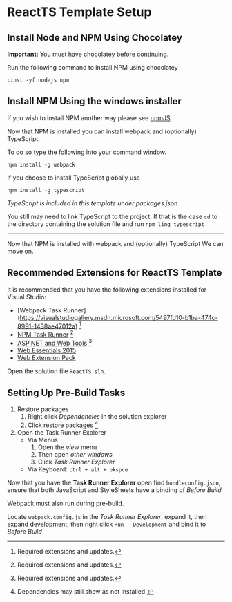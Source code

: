 # ReactTS Template Setup

## Install __Node__ and __NPM__ Using Chocolatey

__Important:__ You must have 
[chocolatey](https://chocolatey.org/) before continuing.

Run the following command to install NPM using chocolatey

`cinst -yf nodejs npm`

## Install __NPM__ Using the windows installer

If you wish to install NPM another way please see [npmJS](https://www.npmjs.com/)

Now that NPM is installed you can install webpack and (optionally) TypeScript.

To do so type the following into your command window.


```
npm install -g webpack
```

If you choose to install TypeScript globally use


```
npm install -g typescript
```

_TypeScript is included in this template under packages.json_

You still may need to link TypeScript to the project. If that is the case `cd` 
to the directory containing the solution file and run `npm ling typescript`

___

Now that NPM is installed with webpack and (optionally) TypeScript We can move on.

## Recommended Extensions for ReactTS Template

It is recommended that you have the following extensions installed for 
Visual Studio:

* [Webpack Task Runner] (https://visualstudiogallery.msdn.microsoft.com/5497fd10-b1ba-474c-8991-1438ae47012a) [^1]
* [NPM Task Runner](https://visualstudiogallery.msdn.microsoft.com/8f2f2cbc-4da5-43ba-9de2-c9d08ade4941) [^1]
* [ASP.NET and Web Tools](https://visualstudiogallery.msdn.microsoft.com/32f1fa1b-cdd5-4bd3-8f51-cd8f099f46bc?SRC=Featured) [^1]
* [Web Essentials 2015](https://visualstudiogallery.msdn.microsoft.com/ee6e6d8c-c837-41fb-886a-6b50ae2d06a2)
* [Web Extension Pack](https://visualstudiogallery.msdn.microsoft.com/f3b504c6-0095-42f1-a989-51d5fc2a8459)


Open the solution file `ReactTS.sln`.

## Setting Up Pre-Build Tasks

1. Restore packages
    1. Right click _Dependencies_ in the solution explorer
    2. Click restore packages [^2]
2. Open the Task Runner Explorer
    * Via Menus 
        1. Open the _view_ menu
        2. Then open _other windows_
        3. Click _Task Runner Explorer_
    * Via Keyboard: `ctrl + alt + bkspce`


Now that you have the __Task Runner Explorer__ open find `bundleconfig.json`, 
ensure that both JavaScript and StyleSheets have a binding of _Before Build_

Webpack must also run during pre-build. 

Locate `webpack.config.js` in the _Task Runner Explorer_, expand it, then expand 
development, then right click `Run - Development` and bind it to _Before Build_

[^1]: Required extensions and updates.
[^2]: Dependencies may still show as not installed.